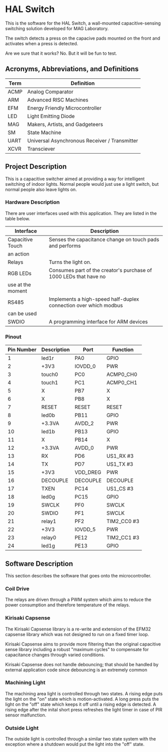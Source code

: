 # HAL Switch

This is the software for the HAL Switch, a wall-mounted capacitive-sensing
switching solution developed for MAG Laboratory.

The switch detects a press on the capacive pads mounted on the front and 
activates when a press is detected.

Are we sure that it works?  No.  But it will be fun to test.

## Acronyms, Abbreviations, and Definitions
| Term | Definition |
| ---- | ---------- |
| ACMP | Analog Comparator |
| ARM | Advanced RISC Machines |
| EFM | Energy Friendly Microcontroller |
| LED | Light Emitting Diode |
| MAG | Makers, Artists, and Gadgeteers |
| SM | State Machine |
| UART | Universal Asynchronous Receiver / Transmitter |
| XCVR | Transciever |

## Project Description
This is a capacitive switcher aimed at providing a way for intelligent
switching of indoor lights.  Normal people would just use a light switch,
but normal people also leave lights on.

### Hardware Description
There are user interfaces used with this application.
They are listed in the table below.

| Interface | Description |
| --------- | ----------- |
| Capacitive Touch | Senses the capacitance change on touch pads and performs
an action |
| Relays | Turns the light on. | 
| RGB LEDs | Consumes part of the creator's purchase of 1000 LEDs that have no
use at the moment |
| RS485 | Implements a high-speed half-duplex connection over which modbus
can be used |
| SWDIO | A programming interface for ARM devices | 

### Pinout
| Pin Number | Description | Port | Function |
| ---------- | ----------- | ---- | -------- |
| 1 | led1r | PA0 | GPIO |
| 2 | +3V3 | IOVDD_0 | PWR |
| 3 | touch0 | PC0 | ACMP0_CH0 |
| 4 | touch1 | PC1 | ACMP0_CH1 |
| 5 | X | PB7 | X | 
| 6 | X | PB8 | X |
| 7 | RESET | RESET | RESET |
| 8 | led0b | PB11 | GPIO |
| 9 | +3.3VA | AVDD_2 | PWR | 
| 10 | led1b | PB13 | GPIO | 
| 11 | X | PB14 | X |
| 12 | +3.3VA | AVDD_0 | PWR |
| 13 | RX | PD6 | US1_RX #3 |
| 14 | TX | PD7 | US1_TX #3 |
| 15 | +3V3 | VDD_DREG | PWR |
| 16 | DECOUPLE | DECOUPLE | DECOUPLE |
| 17 | TXEN | PC14 | US1_CS #3 |
| 18 | led0g | PC15 | GPIO |
| 19 | SWCLK | PF0 | SWCLK |
| 20 | SWDIO | PF1 | SWCLK |
| 21 | relay1 | PF2 | TIM2_CC0 #3 |
| 22 | +3V3 | IOVDD_5 | PWR | 
| 23 | relay0 | PE12 | TIM2_CC1 #3 | 
| 24 | led1g | PE13 | GPIO |

## Software Description
This section describes the software that goes onto the microcontroller.


### Coil Drive
The relays are driven through a PWM system which aims to reduce the power
consumption and therefore temperature of the relays.

### Kirisaki Capsense
The Kirisaki Capsense library is a re-write and extension of the EFM32 capsense
library which was not designed to run on a fixed timer loop.

Kirisaki Capsense aims to provide more filtering than the original capacitive
sense library including a robust "maximum cycles" to compensate for capacitance
changes through varied conditions.

Kirisaki Capsense does not handle debouncing; that should be handled by
external application code since debouncing is an extremely common

### Machining Light
The machining area light is controlled through two states.  A rising edge puts
the light on the "on" state which is motion-activated.  A long press puts the 
light on the "off" state which keeps it off until a rising edge is detected.
A rising edge after the inital short press refreshes the light timer in case
of PIR sensor malfunction.

### Outside Light
The outside light is controlled through a similar two state system with the
exception where a shutdown would put the light into the "off" state.

